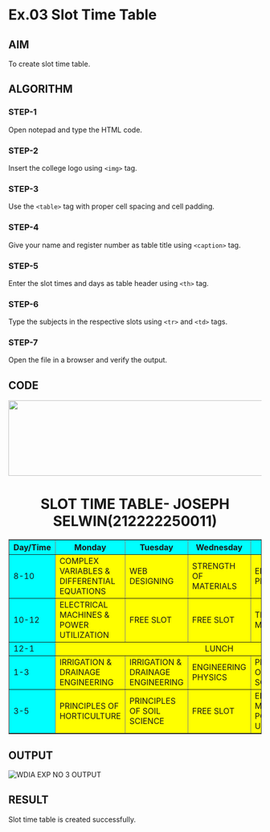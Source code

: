# Ex.03 Slot Time Table
## AIM
  To create slot time table.

## ALGORITHM
### STEP-1
  Open notepad and type the HTML code.

### STEP-2
  Insert the college logo using ```<img>``` tag.

### STEP-3
  Use the ```<table>``` tag with proper cell spacing and cell padding.  

### STEP-4
  Give your name and register number as table title using ```<caption>``` tag.

### STEP-5
  Enter the slot times and days as table header using ```<th>``` tag.
  
### STEP-6
  Type the subjects in the respective slots using ```<tr>``` and ```<td>``` tags.
 
### STEP-7
  Open the file in a browser and verify the output.
  
## CODE
<html>
<head>
<title>slot timetable</title>
</head>
<body>
<img src="saveethalogo.png"width="1000" height="150" align="center">
<h1 style="text-align:center">SLOT TIME TABLE- JOSEPH SELWIN(212222250011)</h1>
<table border=1px solid black width="100%">
<tr style="background-color:cyan">
<th>Day/Time</th>
<th>Monday</th>
<th>Tuesday</th>
<th>Wednesday</th>
<th>Thursday</th>
<th>Friday</th>
</tr>
<tr style="background-color:yellow">
<td style="background-color:cyan">8-10</td>
<td>COMPLEX VARIABLES & DIFFERENTIAL EQUATIONS</td>
<td>WEB DESIGNING</td>
<td>STRENGTH OF MATERIALS</td>
<td>ENGINEERING PHYSICS</td>
<td>COMPLEX VARIABLES & DIFFERENTIAL EQUATIONS</td>
</tr>
<tr style="background-color:yellow">
<td style="background-color:cyan">10-12</td>
<td>ELECTRICAL MACHINES & POWER UTILIZATION</td>
<td>FREE SLOT</td>
<td>FREE SLOT</td>
<td>THEORY OF MACHINES</td>
<td>STRENGTH OF MATERIALS</td>
</tr>
<tr style="background-color:yellow">
<td style="background-color:cyan">12-1</td>
<td colspan="5" align="center">LUNCH</td>
</tr>
<tr style="background-color:yellow">
<td style="background-color:cyan">1-3</td>
<td>IRRIGATION & DRAINAGE ENGINEERING</td>
<td>IRRIGATION & DRAINAGE ENGINEERING</td>
<td>ENGINEERING PHYSICS</td>
<td>PRINCIPLES OF SOIL SCIENCE</td>
<td>PRINCIPLES OF HORTICULTURE</td>
</tr>
<tr style="background-color:yellow">
<td style="background-color:cyan">3-5</td>
<td>PRINCIPLES OF HORTICULTURE</td>
<td>PRINCIPLES OF SOIL SCIENCE</td>
<td>FREE SLOT</td>
<td>ELECTRICAL MACHINES & POWER UTILIZATION</td>
<td>WEB DESIGNING</td>
</tr>
</table>
</body>
</html>


## OUTPUT

![WDIA EXP NO 3 OUTPUT](https://user-images.githubusercontent.com/127816444/233413475-96230d36-1777-4e95-8cf4-82b7b660d815.jpg)

## RESULT
 Slot time table is created successfully.
